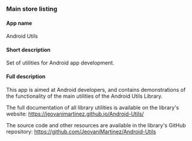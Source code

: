 ### Main store listing

#### App name

Android Utils

#### Short description

Set of utilities for Android app development.

#### Full description

This app is aimed at Android developers, and contains demonstrations of the functionality of the main utilities of the Android Utils Library.

The full documentation of all library utilities is available on the library's website: https://jeovanimartinez.github.io/Android-Utils/

The source code and other resources are available in the library's GitHub repository: https://github.com/JeovaniMartinez/Android-Utils
